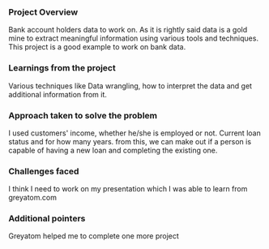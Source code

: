 ### Project Overview

 Bank account holders data to work on. As it is rightly said data is a gold mine to extract meaningful information using various tools and techniques.
This project is a good example to work on bank data. 


### Learnings from the project

 Various techniques like Data wrangling, how to interpret the data and get additional information from it.


### Approach taken to solve the problem

 I used customers' income, whether he/she is employed or not. Current loan status and for how many years.
from this, we can make out if a person is capable of having a new loan and completing the existing one.


### Challenges faced

 I think I need to work on my presentation which I was able to learn from greyatom.com


### Additional pointers

 Greyatom helped me to complete one more project


